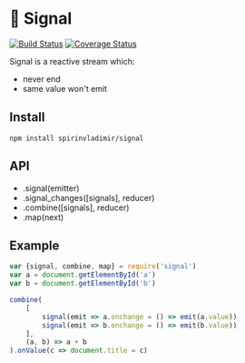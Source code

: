 # :satellite: Signal

[![Build Status](https://travis-ci.org/spirinvladimir/signal.svg?branch=master)](https://travis-ci.org/spirinvladimir/signal)
[![Coverage Status](https://coveralls.io/repos/github/spirinvladimir/signal/badge.svg?branch=master)](https://coveralls.io/github/spirinvladimir/signal?branch=master)

Signal is a reactive stream which:
- never end
- same value won't emit

## Install
```npm install spirinvladimir/signal```

## API
* .signal(emitter)
* .signal_changes([signals], reducer)
* .combine([signals], reducer)
* .map(next)

## Example
```js
var {signal, combine, map} = require('signal')
var a = document.getElementById('a')
var b = document.getElementById('b')

combine(
    [
        signal(emit => a.onchange = () => emit(a.value))
        signal(emit => b.onchange = () => emit(b.value))
    ],
    (a, b) => a + b
).onValue(c => document.title = c)
```
